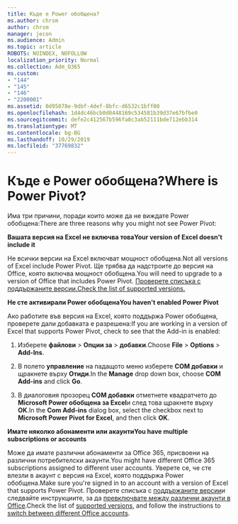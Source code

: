 ```yaml
---
title: Къде е Power обобщена?
ms.author: chrsm
author: chrsm
manager: jecon
ms.audience: Admin
ms.topic: article
ROBOTS: NOINDEX, NOFOLLOW
localization_priority: Normal
ms.collection: Adm_O365
ms.custom:
- "144"
- "145"
- "146"
- "2200001"
ms.assetid: 0d95078e-9dbf-4def-8bfc-d6532c1bff00
ms.openlocfilehash: 1d4dc46bcb0d0448169c534581b39d37e67bfbe0
ms.sourcegitcommit: defe2c412567b596fa8c3ab52111bde712ebb314
ms.translationtype: MT
ms.contentlocale: bg-BG
ms.lasthandoff: 10/29/2019
ms.locfileid: "37769832"
---
```

# <a name="where-is-power-pivot"></a><span data-ttu-id="9188d-102">Къде е Power обобщена?</span><span class="sxs-lookup"><span data-stu-id="9188d-102">Where is Power Pivot?</span></span>

<span data-ttu-id="9188d-103">Има три причини, поради които може да не виждате Power обобщена:</span><span class="sxs-lookup"><span data-stu-id="9188d-103">There are three reasons why you might not see Power Pivot:</span></span>
  
<span data-ttu-id="9188d-104">**Вашата версия на Excel не включва това**</span><span class="sxs-lookup"><span data-stu-id="9188d-104">**Your version of Excel doesn't include it**</span></span>
  
<span data-ttu-id="9188d-105">Не всички версии на Excel включват мощност обобщена.</span><span class="sxs-lookup"><span data-stu-id="9188d-105">Not all versions of Excel include Power Pivot.</span></span> <span data-ttu-id="9188d-106">Ще трябва да надстроите до версия на Office, която включва мощност обобщена.</span><span class="sxs-lookup"><span data-stu-id="9188d-106">You will need to upgrade to a version of Office that includes Power Pivot.</span></span> [<span data-ttu-id="9188d-107">Проверете списъка с поддържаните версии.</span><span class="sxs-lookup"><span data-stu-id="9188d-107">Check the list of supported versions.</span></span>](https://support.office.com/article/aa64e217-4b6e-410b-8337-20b87e1c2a4b.aspx)
  
<span data-ttu-id="9188d-108">**Не сте активирали Power обобщена**</span><span class="sxs-lookup"><span data-stu-id="9188d-108">**You haven't enabled Power Pivot**</span></span>
  
<span data-ttu-id="9188d-109">Ако работите във версия на Excel, която поддържа Power обобщена, проверете дали добавката е разрешена:</span><span class="sxs-lookup"><span data-stu-id="9188d-109">If you are working in a version of Excel that supports Power Pivot, check to see that the Add-in is enabled:</span></span>
  
1. <span data-ttu-id="9188d-110">Изберете **файлови** \> **Опции за** \> **добавки**.</span><span class="sxs-lookup"><span data-stu-id="9188d-110">Choose **File** \> **Options** \> **Add-Ins**.</span></span>

2. <span data-ttu-id="9188d-111">В полето **управление** на падащото меню изберете **COM добавки** и щракнете върху **Отиди**.</span><span class="sxs-lookup"><span data-stu-id="9188d-111">In the **Manage** drop down box, choose **COM Add-ins** and click **Go**.</span></span>

3. <span data-ttu-id="9188d-112">В диалоговия прозорец **COM добавки** отметнете квадратчето до **Microsoft Power обобщена за Excel**и след това щракнете върху **OK**.</span><span class="sxs-lookup"><span data-stu-id="9188d-112">In the **Com Add-ins** dialog box, select the checkbox next to **Microsoft Power Pivot for Excel**, and then click **OK**.</span></span>

<span data-ttu-id="9188d-113">**Имате няколко абонаменти или акаунти**</span><span class="sxs-lookup"><span data-stu-id="9188d-113">**You have multiple subscriptions or accounts**</span></span>
  
<span data-ttu-id="9188d-114">Може да имате различни абонаменти за Office 365, присвоени на различни потребителски акаунти.</span><span class="sxs-lookup"><span data-stu-id="9188d-114">You might have different Office 365 subscriptions assigned to different user accounts.</span></span> <span data-ttu-id="9188d-115">Уверете се, че сте влезли в акаунт с версия на Excel, която поддържа Power обобщена.</span><span class="sxs-lookup"><span data-stu-id="9188d-115">Make sure you're signed in to an account with a version of Excel that supports Power Pivot.</span></span> <span data-ttu-id="9188d-116">Проверете списъка с [поддържаните версии](https://support.office.com/article/aa64e217-4b6e-410b-8337-20b87e1c2a4b.aspx)и следвайте инструкциите, за да [превключвате между различни акаунти в Office](https://support.office.com/article/b9582171-fd1f-4284-9846-bdd72bb28426.aspx#BKMK_WebSwitchAccounts).</span><span class="sxs-lookup"><span data-stu-id="9188d-116">Check the list of [supported versions](https://support.office.com/article/aa64e217-4b6e-410b-8337-20b87e1c2a4b.aspx), and follow the instructions to [switch between different Office accounts](https://support.office.com/article/b9582171-fd1f-4284-9846-bdd72bb28426.aspx#BKMK_WebSwitchAccounts).</span></span>
